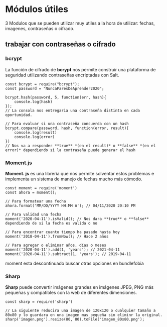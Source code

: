 # Módulos útiles

3 Modulos que se pueden utilizar muy utiles a la hora de utilizar: fechas, imagenes, contraseñas o cifrado.

## trabajar con contraseñas o cifrado

### bcrypt

La función de cifrado de **bcrypt** nos permite construir una plataforma de seguridad utilizando contraseñas encriptadas con Salt.

```
const bcrypt = require("bcrypt");
const password = "NuncaParesDeAprender2020";

bcrypt.hash(password, 5, function(err, hash){
	console.log(hash)
});
// La consola nos entregaria una contraseña distinta en cada oportunidad.

// Para evaluar si una contraseña concuerda con un hash
bcrypt.compare(password, hash, function(error, result){
	console.log(result)
	console.log(error)
})
// Nos va a responder **true** *(en el result)* o **false** *(en el error)* dependiendo si la contraseña puede generar el hash
```

### Moment.js

**Moment. js** es una librería que nos permite solventar estos problemas e implementa un sistema de manejo de fechas mucho más cómodo.

```
const moment = require('moment')
const ahora = moment();

// Para formatear una fecha
ahora.format('MM/DD/YYYY HH:MM A'); // 04/11/2020 20:10 PM

// Para validad una fecha
moment('2020-04-11').isValid(); // Nos dara **true** o **false** dependiendo de si la fecha es valida o no

// Para encontrar cuanto tiempo ha pasado hasta hoy
moment('2018-04-11').fromNow(); // Hace 2 años

// Para agregar o eliminar años, días o meses
moment('2020-04-11').add(1, 'years'); // 2021-04-11
moment('2020-04-11').subtract(1, 'years'); // 2019-04-11
```

moment esta descontinuado buscar otras opciones en bundlefobia

### Sharp

**Sharp** puede convertir imágenes grandes en imágenes JPEG, PNG más pequeñas y compatibles con la web de diferentes dimensiones.

```
const sharp = require('sharp')

// La siguiente reducira una imagen de 120x120 o cualquier tamaño a 80x80 y lo guardara en una imagen mas pequeña sin eliminr la original.
sharp('imagen.png').resize(80, 80).toFile('imagen_80x80.png');
```